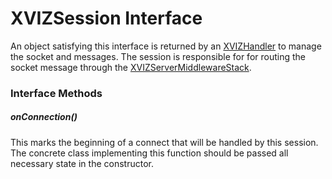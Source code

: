 # XVIZSession Interface

An object satisfying this interface is returned by an
[XVIZHandler](/docs/api-reference/server/overview-handler.md) to manage the socket and messages. The
session is responsible for for routing the socket message through the
[XVIZServerMiddlewareStack](/docs/api-reference/server/overview-handler.md).

### Interface Methods

##### onConnection()

This marks the beginning of a connect that will be handled by this session. The concrete class
implementing this function should be passed all necessary state in the constructor.
